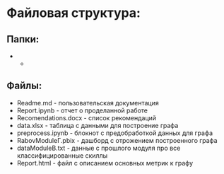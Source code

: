 # Файловая структура:
## Папки: 
- -
## Файлы: 
- Readme.md - пользовательская документация
- Report.ipynb - отчет о проделанной работе
- Recomendations.docx - список рекомендаций
- data.xlsx - таблица с данными для построение графа
- preprocess.ipynb - блокнот с предобработкой данных для графа
- RabovModuleГ.pbix - дашборд с отрожением построенного графа
- dataModuleB.txt - данные с прошлого модуля про все классифицированные скиллы
- Report.html - файл с описанием основных метрик к графу